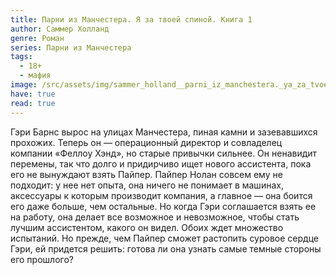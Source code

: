 ```yaml
---
title: Парни из Манчестера. Я за твоей спиной. Книга 1
author: Саммер Холланд
genre: Роман
series: Парни из Манчестера
tags:
  - 18+
  - мафия
image: /src/assets/img/sammer_holland__parni_iz_manchestera._ya_za_tvoej_spinoj.jpeg
have: true
read: true
---
```

Гэри Барнс вырос на улицах Манчестера, пиная камни и зазевавшихся прохожих. Теперь он — операционный директор и совладелец компании «Феллоу Хэнд», но старые привычки сильнее. Он ненавидит перемены, так что долго и придирчиво ищет нового ассистента, пока его не вынуждают взять Пайпер. Пайпер Нолан совсем ему не подходит: у нее нет опыта, она ничего не понимает в машинах, аксессуары к которым производит компания, а главное ― она боится его даже больше, чем остальные. Но когда Гэри соглашается взять ее на работу, она делает все возможное и невозможное, чтобы стать лучшим ассистентом, какого он видел. Обоих ждет множество испытаний. Но прежде, чем Пайпер сможет растопить суровое сердце Гэри, ей придется решить: готова ли она узнать самые темные стороны его прошлого?
